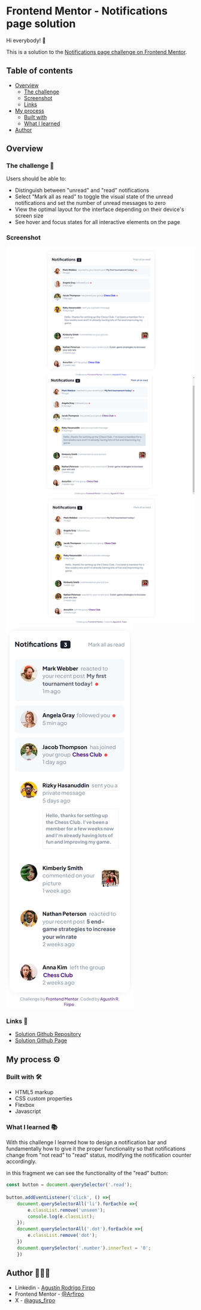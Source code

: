 # Frontend Mentor - Notifications page solution

Hi everybody! 👋

This is a solution to the [Notifications page challenge on Frontend Mentor](https://www.frontendmentor.io/challenges/notifications-page-DqK5QAmKbC).

## Table of contents

- [Overview](#overview)
  - [The challenge](#the-challenge)
  - [Screenshot](#screenshot)
  - [Links](#links)
- [My process](#my-process)
  - [Built with](#built-with)
  - [What I learned](#what-i-learned)
- [Author](#author)

## Overview

### The challenge  🎯

Users should be able to:

- Distinguish between "unread" and "read" notifications
- Select "Mark all as read" to toggle the visual state of the unread notifications and set the number of unread messages to zero
- View the optimal layout for the interface depending on their device's screen size
- See hover and focus states for all interactive elements on the page

### Screenshot

![Desktop Design](./assets/images/desktop-design.jpg)
![Desktop Hover State](./assets/images/desktop-hover-state.jpg)
![Desktop Notifications Readed](./assets/images/desktop-notifications-readed.jpg)
![Mobile Design](./assets/images/mobile-design.jpg)

### Links  🔗

- [Solution Github Repository](https://github.com/Arfirpo/notifications-page-main)
- [Solution Github Page](https://arfirpo.github.io/notifications-page-main/#)

## My process ⚙️

### Built with  🛠️

- HTML5 markup
- CSS custom properties
- Flexbox
- Javascript

### What I learned 📚

With this challenge I learned how to design a notification bar and fundamentally how to give it the proper functionality so that notifications change from "not read" to "read" status, modifying the notification counter accordingly.

in this fragment we can see the functionality of the "read" button:

```js
const button = document.querySelector('.read');

button.addEventListener('click', () =>{
    document.querySelectorAll('li').forEach(e =>{
        e.classList.remove('unseen');
        console.log(e.classList);
    });
    document.querySelectorAll('.dot').forEach(e =>{
        e.classList.remove('dot');
    })
    document.querySelector('.number').innerText = '0';
    })
```

## Author 🙋🏻‍♂️
- Linkedin - [Agustín Rodrigo Firpo](https://www.linkedin.com/in/agustin-rodrigo-firpo-0aa86697/)
- Frontend Mentor - [@Arfirpo](https://www.frontendmentor.io/profile/Arfirpo)
- X - [@agus_firpo](https://twitter.com/agus_firpo)
